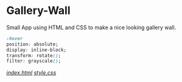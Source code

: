 # Gallery-Wall

Small App using HTML and CSS to make a nice looking gallery wall.

```css
:hover
position: absolute;
display: inline-block;
transform: rotate();
filter: grayscale();
```

[_index.html_](https://github.com/rubenSinzig/galleryWall/blob/main/index.html)
[_style.css_](https://github.com/rubenSinzig/galleryWall/blob/main/css/style.css)
